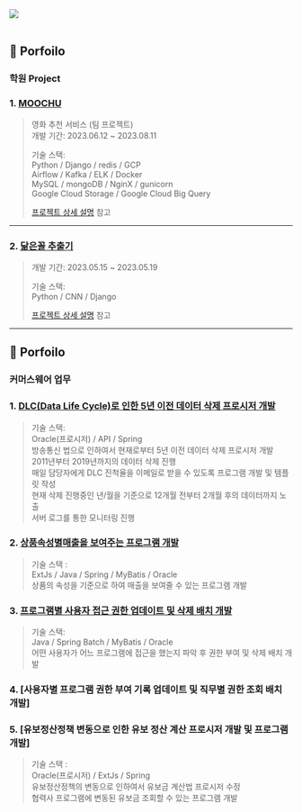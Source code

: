 <img src="https://capsule-render.vercel.app/api?type=rounded&color=auto&height=200&section=header&text=portfolio&fontSize=90" />
<br>
<br>

## :pushpin: Porfoilo
### 학원 Project
### 1. [MOOCHU](https://github.com/jsjang96/Portfoilo/blob/main/%ED%8F%AC%ED%8A%B8%ED%8F%B4%EB%A6%AC%EC%98%A4/MOOCHU.md)
>영화 추천 서비스 (팀 프로젝트) <br>
>개발 기간: 2023.06.12 ~ 2023.08.11  
>  
>기술 스택:  
>Python / Django / redis / GCP <br>
>Airflow / Kafka / ELK / Docker <br>
>MySQL / mongoDB / NginX / gunicorn <br>
>Google Cloud Storage / Google Cloud Big Query <br>
>
>[프로젝트 상세 설명](https://github.com/jsjang96/MOOCHU_project.git) 참고

---

### 2. [닮은꼴 추출기](https://github.com/jsjang96/Portfoilo/blob/main/%ED%8F%AC%ED%8A%B8%ED%8F%B4%EB%A6%AC%EC%98%A4/CNN_project.md)
>개발 기간: 2023.05.15 ~ 2023.05.19  
>
>기술 스택:  
>Python / CNN / Django 
>  
>[프로젝트 상세 설명](https://github.com/jsjang96/CNN_project.git) 참고

---
## :pushpin: Porfoilo
### 커머스웨어 업무
### 1. [DLC(Data Life Cycle)로 인한 5년 이전 데이터 삭제 프로시저 개발](https://github.com/jsjang96/Portfoilo/blob/de37b2bad2e03f8a72fdfa892336f660ac4d3ff5/%ED%8F%AC%ED%8A%B8%ED%8F%B4%EB%A6%AC%EC%98%A4/DLC.md)
> 기술 스택: <br>
> Oracle(프로시저) / API / Spring <br>
> 방송통신 법으로 인하여서 현재로부터 5년 이전 데이터 삭제 프로시저 개발 <br>
  > 2011년부터 2019년까지의 데이터 삭제 진행 <br>
> 매일 담당자에게 DLC 진척율을 이메일로 받을 수 있도록 프로그램 개발 및 템플릿 작성 <br>
  > 현재 삭제 진행중인 년/월을 기준으로 12개월 전부터 2개월 후의 데이터까지 노출 <br>
> 서버 로그를 통한 모니터링 진행 <br>

### 2. [상품속성별매출을 보여주는 프로그램 개발](https://github.com/jsjang96/Portfoilo/blob/32884ba92a05a734d8b99f40a58335fe4a157545/%ED%8F%AC%ED%8A%B8%ED%8F%B4%EB%A6%AC%EC%98%A4/goodsPropertriesOrderList.md)
> 기술 스택 : <br>
> ExtJs / Java / Spring / MyBatis / Oracle <br>
> 상품의 속성을 기준으로 하여 매출을 보여줄 수 있는 프로그램 개발

### 3. [프로그램별 사용자 접근 권한 업데이트 및 삭제 배치 개발](https://github.com/jsjang96/Portfoilo/blob/e6b9de1f5497f35822e505e410ffa74155c44113/%ED%8F%AC%ED%8A%B8%ED%8F%B4%EB%A6%AC%EC%98%A4/authManageBatch.md)
> 기술 스택: <br>
> Java / Spring Batch / MyBatis / Oracle <br>
> 어떤 사용자가 어느 프로그램에 접근을 했는지 파악 후 권한 부여 및 삭제 배치 개발
> 

### 4. [사용자별 프로그램 권한 부여 기록 업데이트 및 직무별 권한 조회 배치 개발]


### 5. [유보정산정책 변동으로 인한 유보 정산 계산 프로시저 개발 및 프로그램 개발]
> 기술 스택 : <br>
> Oracle(프로시저) / ExtJs / Spring <br>
> 유보정산정책의 변동으로 인하여서 유보금 계산법 프로시저 수정 <br>
> 협력사 프로그램에 변동된 유보금 조회할 수 있는 프로그램 개발
